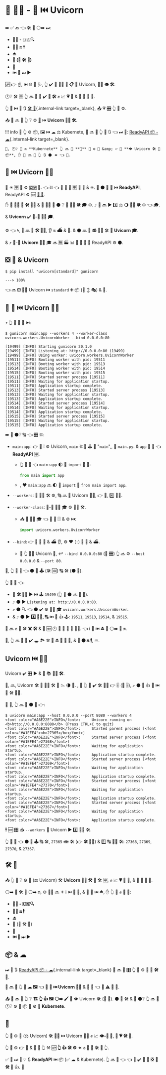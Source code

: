 # 💽 👨‍🏭 - 🐁 ⏮️ Uvicorn

➡️ ✅ 🔙 👈 🛠️ 🔧 ⚪️➡️ ⏭:

* 💂‍♂ - 🇺🇸🔍
* 🏃‍♂ 🔛 🕴
* ⏏
* **🧬 (🔢 🛠️ 🏃)**
* 💾
* ⏮️ 🔁 ⏭ ▶️

🆙 👉 ☝, ⏮️ 🌐 🔰 🩺, 👆 ✔️ 🎲 🏃‍♂ **💽 📋** 💖 Uvicorn, 🏃‍♂ **👁 🛠️**.

🕐❔ 🛠️ 🈸 👆 🔜 🎲 💚 ✔️ **🧬 🛠️** ✊ 📈 **💗 🐚** &amp; 💪 🍵 🌅 📨.

👆 👀 ⏮️ 📃 🔃 [🛠️ 🔧](./concepts.md){.internal-link target=_blank}, 📤 💗 🎛 👆 💪 ⚙️.

📥 👤 🔜 🎦 👆 ❔ ⚙️ <a href="https://gunicorn.org/" class="external-link" target="_blank">**🐁**</a> ⏮️ **Uvicorn 👨‍🏭 🛠️**.

!!! info
    🚥 👆 ⚙️ 📦, 🖼 ⏮️ ☁ ⚖️ Kubernete, 👤 🔜 💬 👆 🌅 🔃 👈 ⏭ 📃: [ReadyAPI 📦 - ☁](./docker.md){.internal-link target=_blank}.

    🎯, 🕐❔ 🏃 🔛 **Kubernete** 👆 🔜 🎲 **🚫** 💚 ⚙️ 🐁 &amp; ↩️ 🏃 **👁 Uvicorn 🛠️ 📍 📦**, ✋️ 👤 🔜 💬 👆 🔃 ⚫️ ⏪ 👈 📃.

## 🐁 ⏮️ Uvicorn 👨‍🏭

**🐁** ✴️ 🈸 💽 ⚙️ **🇨🇻 🐩**. 👈 ⛓ 👈 🐁 💪 🍦 🈸 💖 🏺 &amp; ✳. 🐁 ⚫️ 🚫 🔗 ⏮️ **ReadyAPI**, ReadyAPI ⚙️ 🆕 **<a href="https://asgi.readthedocs.io/en/latest/" class="external-link" target="_blank">🔫 🐩</a>**.

✋️ 🐁 🐕‍🦺 👷 **🛠️ 👨‍💼** &amp; 🤝 👩‍💻 💬 ⚫️ ❔ 🎯 **👨‍🏭 🛠️ 🎓** ⚙️. ⤴️ 🐁 🔜 ▶️ 1️⃣ ⚖️ 🌖 **👨‍🏭 🛠️** ⚙️ 👈 🎓.

&amp; **Uvicorn** ✔️ **🐁-🔗 👨‍🏭 🎓**.

⚙️ 👈 🌀, 🐁 🔜 🚫 **🛠️ 👨‍💼**, 👂 🔛 **⛴** &amp; **📢**. &amp; ⚫️ 🔜 **📶** 📻 👨‍🏭 🛠️ 🏃 **Uvicorn 🎓**.

&amp; ⤴️ 🐁-🔗 **Uvicorn 👨‍🏭** 🎓 🔜 🈚 🏭 📊 📨 🐁 🔫 🐩 ReadyAPI ⚙️ ⚫️.

## ❎ 🐁 &amp; Uvicorn

<div class="termy">

```console
$ pip install "uvicorn[standard]" gunicorn

---> 100%
```

</div>

👈 🔜 ❎ 👯‍♂️ Uvicorn ⏮️ `standard` ➕ 📦 (🤚 ↕ 🎭) &amp; 🐁.

## 🏃 🐁 ⏮️ Uvicorn 👨‍🏭

⤴️ 👆 💪 🏃 🐁 ⏮️:

<div class="termy">

```console
$ gunicorn main:app --workers 4 --worker-class uvicorn.workers.UvicornWorker --bind 0.0.0.0:80

[19499] [INFO] Starting gunicorn 20.1.0
[19499] [INFO] Listening at: http://0.0.0.0:80 (19499)
[19499] [INFO] Using worker: uvicorn.workers.UvicornWorker
[19511] [INFO] Booting worker with pid: 19511
[19513] [INFO] Booting worker with pid: 19513
[19514] [INFO] Booting worker with pid: 19514
[19515] [INFO] Booting worker with pid: 19515
[19511] [INFO] Started server process [19511]
[19511] [INFO] Waiting for application startup.
[19511] [INFO] Application startup complete.
[19513] [INFO] Started server process [19513]
[19513] [INFO] Waiting for application startup.
[19513] [INFO] Application startup complete.
[19514] [INFO] Started server process [19514]
[19514] [INFO] Waiting for application startup.
[19514] [INFO] Application startup complete.
[19515] [INFO] Started server process [19515]
[19515] [INFO] Waiting for application startup.
[19515] [INFO] Application startup complete.
```

</div>

➡️ 👀 ⚫️❔ 🔠 👈 🎛 ⛓:

* `main:app`: 👉 🎏 ❕ ⚙️ Uvicorn, `main` ⛓ 🐍 🕹 📛 "`main`",, 📁 `main.py`. &amp; `app` 📛 🔢 👈 **ReadyAPI** 🈸.
    * 👆 💪 🌈 👈 `main:app` 🌓 🐍 `import` 📄 💖:

        ```Python
        from main import app
        ```

    * , ❤ `main:app` 🔜 🌓 🐍 `import` 🍕 `from main import app`.
* `--workers`: 🔢 👨‍🏭 🛠️ ⚙️, 🔠 🔜 🏃 Uvicorn 👨‍🏭, 👉 💼, 4️⃣ 👨‍🏭.
* `--worker-class`: 🐁-🔗 👨‍🏭 🎓 ⚙️ 👨‍🏭 🛠️.
    * 📥 👥 🚶‍♀️ 🎓 👈 🐁 💪 🗄 &amp; ⚙️ ⏮️:

        ```Python
        import uvicorn.workers.UvicornWorker
        ```

* `--bind`: 👉 💬 🐁 📢 &amp; ⛴ 👂, ⚙️ ❤ (`:`) 🎏 📢 &amp; ⛴.
    * 🚥 👆 🏃‍♂ Uvicorn 🔗, ↩️ `--bind 0.0.0.0:80` (🐁 🎛) 👆 🔜 ⚙️ `--host 0.0.0.0` &amp; `--port 80`.

🔢, 👆 💪 👀 👈 ⚫️ 🎦 **🕹** (🛠️ 🆔) 🔠 🛠️ (⚫️ 🔢).

👆 💪 👀 👈:

* 🐁 **🛠️ 👨‍💼** ▶️ ⏮️ 🕹 `19499` (👆 💼 ⚫️ 🔜 🎏 🔢).
* ⤴️ ⚫️ ▶️ `Listening at: http://0.0.0.0:80`.
* ⤴️ ⚫️ 🔍 👈 ⚫️ ✔️ ⚙️ 👨‍🏭 🎓 `uvicorn.workers.UvicornWorker`.
*  &amp; ⤴️ ⚫️ ▶️ **4️⃣ 👨‍🏭**, 🔠 ⏮️ 🚮 👍 🕹: `19511`, `19513`, `19514`, &amp; `19515`.

🐁 🔜 ✊ 💅 🛠️ **☠️ 🛠️** &amp; **🔁** 🆕 🕐 🚥 💚 🚧 🔢 👨‍🏭. 👈 ℹ 🍕 ⏮️ **⏏** 🔧 ⚪️➡️ 📇 🔛.

👐, 👆 🔜 🎲 💚 ✔️ 🕳 🏞 ⚒ 💭 **⏏ 🐁** 🚥 💪, &amp; **🏃 ⚫️ 🔛 🕴**, ♒️.

## Uvicorn ⏮️ 👨‍🏭

Uvicorn ✔️ 🎛 ▶️ &amp; 🏃 📚 **👨‍🏭 🛠️**.

👐, 🔜, Uvicorn 🛠️ 🚚 👨‍🏭 🛠️ 🌅 📉 🌘 🐁. , 🚥 👆 💚 ✔️ 🛠️ 👨‍💼 👉 🎚 (🐍 🎚), ⤴️ ⚫️ 💪 👍 🔄 ⏮️ 🐁 🛠️ 👨‍💼.

🙆 💼, 👆 🔜 🏃 ⚫️ 💖 👉:

<div class="termy">

```console
$ uvicorn main:app --host 0.0.0.0 --port 8080 --workers 4
<font color="#A6E22E">INFO</font>:     Uvicorn running on <b>http://0.0.0.0:8080</b> (Press CTRL+C to quit)
<font color="#A6E22E">INFO</font>:     Started parent process [<font color="#A1EFE4"><b>27365</b></font>]
<font color="#A6E22E">INFO</font>:     Started server process [<font color="#A1EFE4">27368</font>]
<font color="#A6E22E">INFO</font>:     Waiting for application startup.
<font color="#A6E22E">INFO</font>:     Application startup complete.
<font color="#A6E22E">INFO</font>:     Started server process [<font color="#A1EFE4">27369</font>]
<font color="#A6E22E">INFO</font>:     Waiting for application startup.
<font color="#A6E22E">INFO</font>:     Application startup complete.
<font color="#A6E22E">INFO</font>:     Started server process [<font color="#A1EFE4">27370</font>]
<font color="#A6E22E">INFO</font>:     Waiting for application startup.
<font color="#A6E22E">INFO</font>:     Application startup complete.
<font color="#A6E22E">INFO</font>:     Started server process [<font color="#A1EFE4">27367</font>]
<font color="#A6E22E">INFO</font>:     Waiting for application startup.
<font color="#A6E22E">INFO</font>:     Application startup complete.
```

</div>

🕴 🆕 🎛 📥 `--workers` 💬 Uvicorn ▶️ 4️⃣ 👨‍🏭 🛠️.

👆 💪 👀 👈 ⚫️ 🎦 **🕹** 🔠 🛠️, `27365` 👪 🛠️ (👉 **🛠️ 👨‍💼**) &amp; 1️⃣ 🔠 👨‍🏭 🛠️: `27368`, `27369`, `27370`, &amp; `27367`.

## 🛠️ 🔧

📥 👆 👀 ❔ ⚙️ **🐁** (⚖️ Uvicorn) 🛠️ **Uvicorn 👨‍🏭 🛠️** **🔁** 🛠️ 🈸, ✊ 📈 **💗 🐚** 💽, &amp; 💪 🍦 **🌅 📨**.

⚪️➡️ 📇 🛠️ 🔧 ⚪️➡️ 🔛, ⚙️ 👨‍🏭 🔜 ✴️ ℹ ⏮️ **🧬** 🍕, &amp; 🐥 🍖 ⏮️ **⏏**, ✋️ 👆 💪 ✊ 💅 🎏:

* **💂‍♂ - 🇺🇸🔍**
* **🏃‍♂ 🔛 🕴**
* ***⏏***
* 🧬 (🔢 🛠️ 🏃)
* **💾**
* **⏮️ 🔁 ⏭ ▶️**

## 📦 &amp; ☁

⏭ 📃 🔃 [ReadyAPI 📦 - ☁](./docker.md){.internal-link target=_blank} 👤 🔜 💬 🎛 👆 💪 ⚙️ 🍵 🎏 **🛠️ 🔧**.

👤 🔜 🎦 👆 **🛂 ☁ 🖼** 👈 🔌 **🐁 ⏮️ Uvicorn 👨‍🏭** &amp; 🔢 📳 👈 💪 ⚠ 🙅 💼.

📤 👤 🔜 🎦 👆 ❔ **🏗 👆 👍 🖼 ⚪️➡️ 🖌** 🏃 👁 Uvicorn 🛠️ (🍵 🐁). ⚫️ 🙅 🛠️ &amp; 🎲 ⚫️❔ 👆 🔜 💚 🕐❔ ⚙️ 📎 📦 🧾 ⚙️ 💖 **Kubernete**.

## 🌃

👆 💪 ⚙️ **🐁** (⚖️ Uvicorn) 🛠️ 👨‍💼 ⏮️ Uvicorn 👨‍🏭 ✊ 📈 **👁-🐚 💽**, 🏃 **💗 🛠️ 🔗**.

👆 💪 ⚙️ 👉 🧰 &amp; 💭 🚥 👆 ⚒ 🆙 **👆 👍 🛠️ ⚙️** ⏪ ✊ 💅 🎏 🛠️ 🔧 👆.

✅ 👅 ⏭ 📃 💡 🔃 **ReadyAPI** ⏮️ 📦 (✅ ☁ &amp; Kubernete). 👆 🔜 👀 👈 👈 🧰 ✔️ 🙅 🌌 ❎ 🎏 **🛠️ 🔧** 👍. 👶
